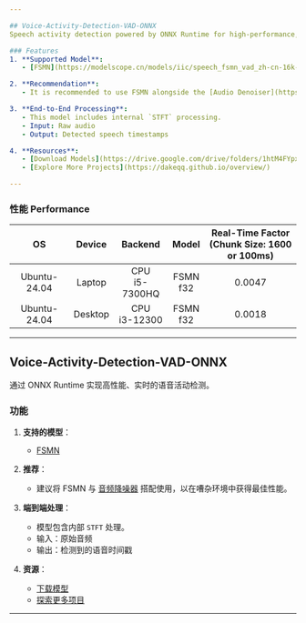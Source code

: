 ```yaml
---

## Voice-Activity-Detection-VAD-ONNX  
Speech activity detection powered by ONNX Runtime for high-performance, real-time applications.  

### Features  
1. **Supported Model**:  
   - [FSMN](https://modelscope.cn/models/iic/speech_fsmn_vad_zh-cn-16k-common-pytorch/summary)  

2. **Recommendation**:  
   - It is recommended to use FSMN alongside the [Audio Denoiser](https://github.com/DakeQQ/Audio-Denoiser-ONNX) for optimal performance in noisy environments.  

3. **End-to-End Processing**:  
   - This model includes internal `STFT` processing.  
   - Input: Raw audio  
   - Output: Detected speech timestamps  

4. **Resources**:  
   - [Download Models](https://drive.google.com/drive/folders/1htM4FYpxEQcouHiR2Wyb407EhD1t_0HB?usp=sharing)  
   - [Explore More Projects](https://dakeqq.github.io/overview/)  

---
```


### 性能 Performance  
| OS           | Device       | Backend           | Model        | Real-Time Factor <br> (Chunk Size: 1600 or 100ms) |
|:------------:|:------------:|:-----------------:|:------------:|:------------------------------------------------:|
| Ubuntu-24.04 | Laptop       | CPU <br> i5-7300HQ | FSMN <br> f32 | 0.0047                                            |
| Ubuntu-24.04 | Desktop      | CPU <br> i3-12300 | FSMN <br> f32 | 0.0018                                            |  

---

## Voice-Activity-Detection-VAD-ONNX  
通过 ONNX Runtime 实现高性能、实时的语音活动检测。  

### 功能  
1. **支持的模型**：  
   - [FSMN](https://modelscope.cn/models/iic/speech_fsmn_vad_zh-cn-16k-common-pytorch/summary)  

2. **推荐**：  
   - 建议将 FSMN 与 [音频降噪器](https://github.com/DakeQQ/Audio-Denoiser-ONNX) 搭配使用，以在嘈杂环境中获得最佳性能。  

3. **端到端处理**：  
   - 模型包含内部 `STFT` 处理。  
   - 输入：原始音频  
   - 输出：检测到的语音时间戳  

4. **资源**：  
   - [下载模型](https://drive.google.com/drive/folders/1htM4FYpxEQcouHiR2Wyb407EhD1t_0HB?usp=sharing)  
   - [探索更多项目](https://dakeqq.github.io/overview/)  

---
